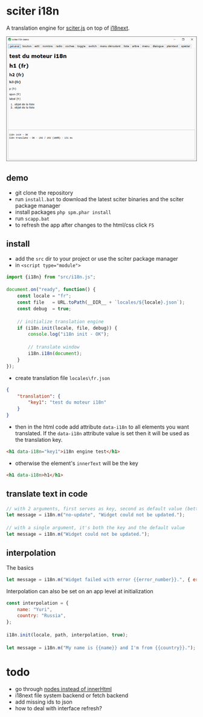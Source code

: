 # sciter i18n

A translation engine for [sciter.js](https://sciter.com/) on top of [i18next](https://www.i18next.com/).

![sciter i18n screenshot](screenshot.png)

## demo

- git clone the repository
- run `install.bat` to download the latest sciter binaries and the sciter package manager
- install packages `php spm.phar install`
- run `scapp.bat`
- to refresh the app after changes to the html/css click `F5`

## install

- add the `src` dir to your project or use the sciter package manager
- in `<script type="module">`

```js
import {i18n} from "src/i18n.js";

document.on("ready", function() {
    const locale = "fr";
    const file   = URL.toPath(__DIR__ + `locales/${locale}.json`);
    const debug  = true;

    // initialize translation engine
    if (i18n.init(locale, file, debug)) {
        console.log("i18n init - OK");

        // translate window
        i18n.i18n(document);
    }
});
```

- create translation file `locales\fr.json`

```json
{
    "translation": {
        "key1": "test du moteur i18n"
    }
}
```

- then in the html code add attribute `data-i18n` to all elements you want translated. If the `data-i18n` attribute value is set then it will be used as the translation key.

```html
<h1 data-i18n="key1">i18n engine test</h1>
```

- otherwise the element's `innerText` will be the key

```html
<h1 data-i18n>h1</h1>
```

## translate text in code

```js
// with 2 arguments, first serves as key, second as default value (better option)
let message = i18n.m("no-update", "Widget could not be updated.");

// with a single argument, it's both the key and the default value
let message = i18n.m("Widget could not be updated.");
```

## interpolation

The basics

```js
let message = i18n.m("Widget failed with error {{error_number}}.", { eror_number: 18 });
```

Interpolation can also be set on an app level at initialization

```js
const interpolation = {
    name: "Yuri",
    country: "Russia",
};

i18n.init(locale, path, interpolation, true);

let message = i18n.m("My name is {{name}} and I'm from {{country}}.");
```

# todo

- go through [nodes instead of innerHtml](https://sciter.com/forums/topic/menu-items-innerhtml-recursive-update/)
- i18next file system backend or fetch backend
- add missing ids to json
- how to deal with interface refresh?
